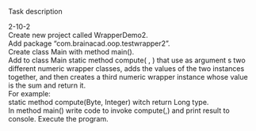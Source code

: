 Task description  
  
  2-10-2  
  Create new project called  WrapperDemo2.  
  Add package “com.brainacad.oop.testwrapper2”.  
  Create class Main with method main().  
  Add to class Main static method compute( , ) that use as argument s two different numeric wrapper classes, 
  adds the values of the two instances together, and then creates a third numeric wrapper instance whose value  
  is the sum and return it.  
  For example:  
  static method compute(Byte, Integer) witch return Long type.  
  In method main() write code to invoke compute(,) and print result to console. Execute the program.  
